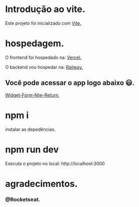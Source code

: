 # Introdução ao vite.
Este projeto foi inicializado com <a href="https://vitejs.dev/guide/">Vite.</a>

# hospedagem.
O frontend foi hospedado na: <a href="https://vercel.com/">Vercel.</a>

O backend vou hospedar na: <a href="https://railway.app/">Railway.</a>

<h2>Você pode acessar o app logo abaixo &#x1F603;.</h2>

<a href="https://widget-form-nlw-return-qfeh0acd6-mateusfelixdias.vercel.app/">Widget-Form-Nlw-Return.</a>

# npm i
instalar as depedências.

# npm run dev
Executa o projeto no local: http://localhost:3000

# agradecimentos.
<h3>@Rocketseat.</h3>
